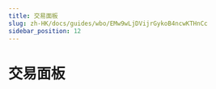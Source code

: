 ```yaml
---
title: 交易面板
slug: zh-HK/docs/guides/wbo/EMw9wLjDVijrGykoB4ncwKTHnCc
sidebar_position: 12
---
```



# 交易面板

